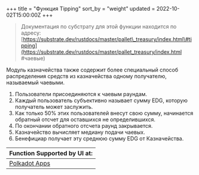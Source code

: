 +++
title = "Функция Tipping"
sort_by = "weight"
updated = 2022-10-02T15:00:00Z
+++

>Документация по субстрату для этой функции находится по адресу: [https://substrate.dev/rustdocs/master/pallet\_treasury/index.html\#tipping](https://substrate.dev/rustdocs/master/pallet_treasury/index.html #чаевые)

Модуль казначейства также содержит более специальный способ распределения средств из казначейства одному получателю, называемый чаевыми.

1. Пользователи присоединяются к чаевым раундам.
2. Каждый пользователь субъективно называет сумму EDG, которую получатель может заслужить.
3. Как только 50% этих пользователей внесут свою сумму, начинается обратный отсчет для оставшихся не определившихся.
4. По окончании обратного отсчета раунд закрывается.
5. Казначейство вычисляет медиану подачи чаевых.
6. Бенефициар получает эту среднюю сумму EDG от Казначейства.

| Function Supported by UI at:                             |
|:-------------------------------------------------------- |
| [Polkadot Apps](https://polkadot.js.org/apps/#/explorer) |
